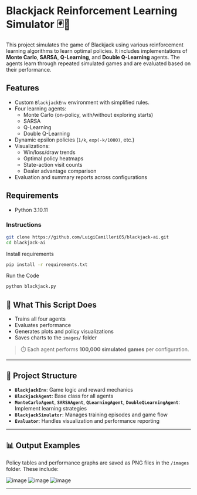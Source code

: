 # Blackjack Reinforcement Learning Simulator 🃏🧠

This project simulates the game of Blackjack using various reinforcement learning algorithms to learn optimal policies. It includes implementations of **Monte Carlo**, **SARSA**, **Q-Learning**, and **Double Q-Learning** agents. The agents learn through repeated simulated games and are evaluated based on their performance.

## Features

- Custom `BlackjackEnv` environment with simplified rules.
- Four learning agents:
  - Monte Carlo (on-policy, with/without exploring starts)
  - SARSA
  - Q-Learning
  - Double Q-Learning
- Dynamic epsilon policies (`1/k`, `exp(-k/1000)`, etc.)
- Visualizations:
  - Win/loss/draw trends
  - Optimal policy heatmaps
  - State-action visit counts
  - Dealer advantage comparison
- Evaluation and summary reports across configurations

## Requirements

- Python 3.10.11

### Instructions

```bash
git clone https://github.com/LuigiCamilleri05/blackjack-ai.git
cd blackjack-ai
```

Install requirements
```bash
pip install -r requirements.txt
```

Run the Code
```bash
python blackjack.py
```

## 🔄 What This Script Does

- Trains all four agents
- Evaluates performance
- Generates plots and policy visualizations
- Saves charts to the `images/` folder

> ⏱️ Each agent performs **100,000 simulated games** per configuration.

---

## 📁 Project Structure

- **`BlackjackEnv`**: Game logic and reward mechanics
- **`BlackjackAgent`**: Base class for all agents
- **`MonteCarloAgent`**, **`SARSAAgent`**, **`QLearningAgent`**, **`DoubleQLearningAgent`**: Implement learning strategies
- **`BlackjackSimulator`**: Manages training episodes and game flow
- **`Evaluator`**: Handles visualization and performance reporting

---

## 📊 Output Examples

Policy tables and performance graphs are saved as PNG files in the `/images` folder. These include:

![image](https://github.com/user-attachments/assets/9f339992-6016-4f4d-8427-42162f035d40)
![image](https://github.com/user-attachments/assets/1d053aa3-2fb5-4547-894f-8ad0466161a8)
![image](https://github.com/user-attachments/assets/b80ec389-cf08-476d-889b-bd3115227963)



---

